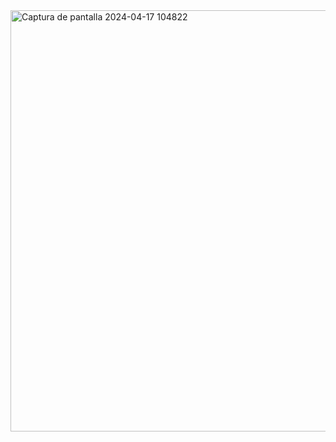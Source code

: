 <img width="674" alt="Captura de pantalla 2024-04-17 104822" src="https://github.com/saritacanosierra/api-colores-tarea/assets/127054269/22b33cf0-5309-44ab-901c-3aa22e02cede">

